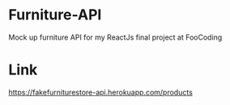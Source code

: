 # Furniture-API
Mock up furniture API for my ReactJs final project at FooCoding

# Link

https://fakefurniturestore-api.herokuapp.com/products
